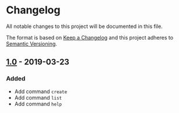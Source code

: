 # Changelog
All notable changes to this project will be documented in this file.

The format is based on [Keep a Changelog](http://keepachangelog.com/en/1.0.0/)
and this project adheres to [Semantic Versioning](http://semver.org/spec/v2.0.0.html).

## [1.0](https://github.com/bowphp/bow-installer/releases/tag/1.0) - 2019-03-23

### Added

* Add command `create`
* Add command `list`
* Add command `help`


